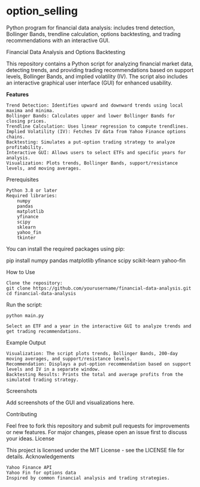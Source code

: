 # option_selling
Python program for financial data analysis: includes trend detection, Bollinger Bands, trendline calculation, options backtesting, and trading recommendations with an interactive GUI.

Financial Data Analysis and Options Backtesting

This repository contains a Python script for analyzing financial market data, detecting trends, and providing trading recommendations based on support levels, Bollinger Bands, and implied volatility (IV). The script also includes an interactive graphical user interface (GUI) for enhanced usability.

**Features**

    Trend Detection: Identifies upward and downward trends using local maxima and minima.
    Bollinger Bands: Calculates upper and lower Bollinger Bands for closing prices.
    Trendline Calculation: Uses linear regression to compute trendlines.
    Implied Volatility (IV): Fetches IV data from Yahoo Finance options chains.
    Backtesting: Simulates a put-option trading strategy to analyze profitability.
    Interactive GUI: Allows users to select ETFs and specific years for analysis.
    Visualization: Plots trends, Bollinger Bands, support/resistance levels, and moving averages.


Prerequisites

    Python 3.8 or later
    Required libraries:
        numpy
        pandas
        matplotlib
        yfinance
        scipy
        sklearn
        yahoo_fin
        tkinter

You can install the required packages using pip:

pip install numpy pandas matplotlib yfinance scipy scikit-learn yahoo-fin

How to Use

    Clone the repository:
    git clone https://github.com/yourusername/financial-data-analysis.git
    cd financial-data-analysis

Run the script:

    python main.py

    Select an ETF and a year in the interactive GUI to analyze trends and get trading recommendations.

Example Output

    Visualization: The script plots trends, Bollinger Bands, 200-day moving averages, and support/resistance levels.
    Recommendation: Displays a put-option recommendation based on support levels and IV in a separate window.
    Backtesting Results: Prints the total and average profits from the simulated trading strategy.

Screenshots

Add screenshots of the GUI and visualizations here.

Contributing

Feel free to fork this repository and submit pull requests for improvements or new features. For major changes, please open an issue first to discuss your ideas.
License

This project is licensed under the MIT License - see the LICENSE file for details.
Acknowledgements

    Yahoo Finance API
    Yahoo Fin for options data
    Inspired by common financial analysis and trading strategies.
